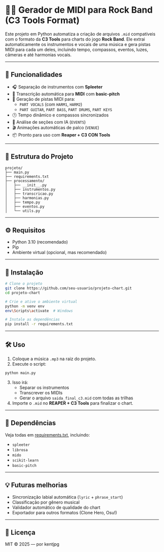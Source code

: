 # 🥁🎸 Gerador de MIDI para Rock Band (C3 Tools Format)

Este projeto em Python automatiza a criação de arquivos `.mid` compatíveis com o formato da **C3 Tools** para charts do jogo **Rock Band**. Ele extrai automaticamente os instrumentos e vocais de uma música e gera pistas MIDI para cada um deles, incluindo tempo, compassos, eventos, luzes, câmeras e até harmonias vocais.

---

## 🚀 Funcionalidades

- 🎧 Separação de instrumentos com **Spleeter**
- 🎹 Transcrição automática para **MIDI** com **basic-pitch**
- 🎼 Geração de pistas MIDI para:
  - `PART VOCALS` (com `HARM1`, `HARM2`)
  - `PART GUITAR`, `PART BASS`, `PART DRUMS`, `PART KEYS`
- 🕒 Tempo dinâmico e compassos sincronizados
- 🎤 Análise de seções com IA (`EVENTS`)
- 🎬 Animações automáticas de palco (`VENUE`)
- 📦 Pronto para uso com **Reaper + C3 CON Tools**

---

## 📁 Estrutura do Projeto

```
projeto/
├── main.py
├── requirements.txt
├── processamento/
│   ├── __init__.py
│   ├── instrumentos.py
│   ├── transcricao.py
│   ├── harmonias.py
│   ├── tempo.py
│   ├── eventos.py
│   └── utils.py
```

---

## ⚙️ Requisitos

- Python 3.10 (recomendado)
- Pip
- Ambiente virtual (opcional, mas recomendado)

---

## 🧩 Instalação

```bash
# Clone o projeto
git clone https://github.com/seu-usuario/projeto-chart.git
cd projeto-chart

# Crie e ative o ambiente virtual
python -m venv env
env\Scripts\activate  # Windows

# Instale as dependências
pip install -r requirements.txt
```

---

## 🛠️ Uso

1. Coloque a música `.mp3` na raiz do projeto.
2. Execute o script:

```bash
python main.py
```

3. Isso irá:
   - Separar os instrumentos
   - Transcrever os MIDIs
   - Gerar o arquivo `saida_final_c3.mid` com todas as trilhas
4. Importe o `.mid` no **REAPER + C3 Tools** para finalizar o chart.

---

## 📌 Dependências

Veja todas em [requirements.txt](./requirements.txt), incluindo:

- `spleeter`
- `librosa`
- `mido`
- `scikit-learn`
- `basic-pitch`

---

## 💡 Futuras melhorias

- Sincronização labial automática (`lyric` + `phrase_start`)
- Classificação por gênero musical
- Validador automático de qualidade do chart
- Exportador para outros formatos (Clone Hero, Osu!)

---

## 📜 Licença

MIT © 2025 — por kentjpg
